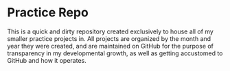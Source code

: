 # Practice Repo

This is a quick and dirty repository created exclusively to house all of my smaller practice projects in. All projects are organized by the month and year
they were created, and are maintained on GitHub for the purpose of transparency in my developmental growth, as well as getting accustomed to GitHub and how it
operates.

